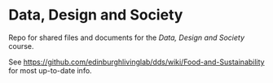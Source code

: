 # Data, Design and Society

Repo for shared files and documents for the *Data, Design and Society* course.

See https://github.com/edinburghlivinglab/dds/wiki/Food-and-Sustainability for most up-to-date info.
